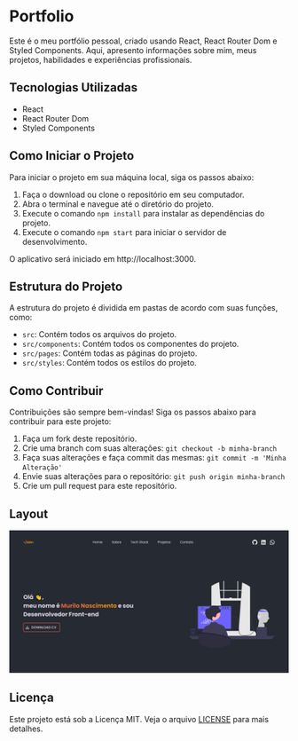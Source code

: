 # Portfolio

Este é o meu portfólio pessoal, criado usando React, React Router Dom e Styled Components. Aqui, apresento informações sobre mim, meus projetos, habilidades e experiências profissionais.

## Tecnologias Utilizadas

- React
- React Router Dom
- Styled Components

## Como Iniciar o Projeto

Para iniciar o projeto em sua máquina local, siga os passos abaixo:

1. Faça o download ou clone o repositório em seu computador.
2. Abra o terminal e navegue até o diretório do projeto.
3. Execute o comando `npm install` para instalar as dependências do projeto.
4. Execute o comando `npm start` para iniciar o servidor de desenvolvimento.

O aplicativo será iniciado em http://localhost:3000.

## Estrutura do Projeto

A estrutura do projeto é dividida em pastas de acordo com suas funções, como:

- `src`: Contém todos os arquivos do projeto.
- `src/components`: Contém todos os componentes do projeto.
- `src/pages`: Contém todas as páginas do projeto.
- `src/styles`: Contém todos os estilos do projeto.

## Como Contribuir

Contribuições são sempre bem-vindas! Siga os passos abaixo para contribuir para este projeto:

1. Faça um fork deste repositório.
2. Crie uma branch com suas alterações: `git checkout -b minha-branch`
3. Faça suas alterações e faça commit das mesmas: `git commit -m 'Minha Alteração'`
4. Envie suas alterações para o repositório: `git push origin minha-branch`
5. Crie um pull request para este repositório.

## Layout

<img src=".github/portfolio.png" />

## Licença

Este projeto está sob a Licença MIT. Veja o arquivo [LICENSE](LICENSE.md) para mais detalhes.
